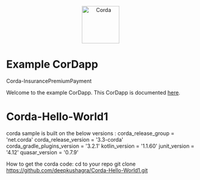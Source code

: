 <p align="center">
  <img src="https://www.corda.net/wp-content/uploads/2016/11/fg005_corda_b.png" alt="Corda" width="100">
</p>

# Example CorDapp
Corda-InsurancePremiumPayment

Welcome to the example CorDapp. This CorDapp is documented [here](http://docs.corda.net/tutorial-cordapp.html).
# Corda-Hello-World1
corda sample is built on the below versions :
corda_release_group = 'net.corda'
corda_release_version = '3.3-corda'
corda_gradle_plugins_version = '3.2.1'
kotlin_version = '1.1.60'
junit_version = '4.12'
quasar_version = '0.7.9'

How to get the corda code:
cd to your repo
git clone https://github.com/deepkushagra/Corda-Hello-World1.git
